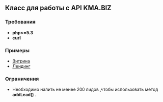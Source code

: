 ## Класс для работы с API KMA.BIZ
### Требования
* **php>=5.3**
* **curl**

### Примеры
* [Витрина](http://n96847u2.bget.ru/)
* [Лендинг](http://n96847u2.bget.ru/landing/)

### Ограничения
*  Необходимо налить не менее 200 лидов
,чтобы использовать метод **addLead()** .
